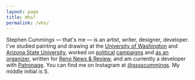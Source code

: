 ```yaml
---
layout: page
title: Who?
permalink: /who/
---
```


Stephen Cummings &mdash; that's me &mdash; is an artist, writer, designer, developer. I've studied painting and drawing at the <a href="https://art.washington.edu/" target="_blank">University of Washington</a> and <a href="https://herbergerinstitute.asu.edu/" target="_blank">Arizona State University</a>, worked on <a href="https://barackobama.com/" target="_blank">political</a> <a href="https://www.hillaryclinton.com/" target="_blank">campaigns</a> and <a href="https://www.ofa.us/" target="_blank">as an organizer</a>, written for <a href="https://www.newsreview.com/reno/stephen-cummings/author" target="_blank">Reno News &amp; Review</a>, and am currently a developer with <a href="https://www.patronage.org/studio" target="_blank">Patronage</a>. You can find me on Instagram at <a href="https://www.instagram.com/sssscummings/" target="_blank">@sssscummings</a>. My middle initial is S.
